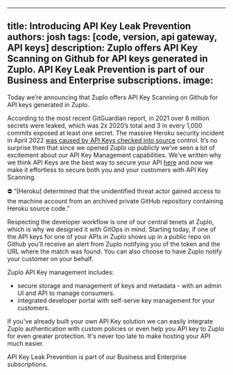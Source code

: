 
---
title: Introducing API Key Leak Prevention
authors: josh
tags: [code, version, api gateway, API keys]
description: Zuplo offers API Key Scanning on Github for API keys generated in Zuplo. API Key Leak Prevention is part of our Business and Enterprise subscriptions.
image:
---

Today we’re announcing that Zuplo offers API Key Scanning on Github for API keys generated in Zuplo. 

According to the most recent GitGuardian report, in 2021 over 6 million secrets were leaked, which was 2x 2020’s total and 3 in every 1,000 commits exposed at least one secret. The massive Heroku security incident in April 2022 [was caused by API Keys checked into source](https://blog.heroku.com/april-2022-incident-review) control. It’s no surprise then that since we opened Zuplo up publicly we’ve seen a lot of excitement about our API Key Management capabilities. We’ve written why we think API Keys are the best way to secure your API [here](https://zuplo.com/blog/2022/05/03/you-should-be-using-api-keys/) and now we make it effortless to secure both you and your customers with API Key Scanning.

<aside>
⛔ “[Heroku] determined that the unidentified threat actor gained access to the machine account from an archived private GitHub repository containing Heroku source code.”

</aside>

Respecting the developer workflow is one of our central tenets at Zuplo, which is why we designed it with GitOps in mind. Starting today, if one of the API keys for one of your APIs in Zuplo shows up in a public repo on Github you’ll receive an alert from Zuplo notifying you of the token and the URL where the match was found. You can also choose to have Zuplo notify your customer on your behalf.

Zuplo API Key management includes:

- secure storage and management of keys and metadata - with an admin UI and API to manage consumers.
- integrated developer portal with self-serve key management for your customers.

If you've already built your own API Key solution we can easily integrate Zuplo authentication with custom policies or even help you API key to Zuplo for even greater protection. It's never too late to make hosting your API much easier.

API Key Leak Prevention is part of our Business and Enterprise subscriptions.